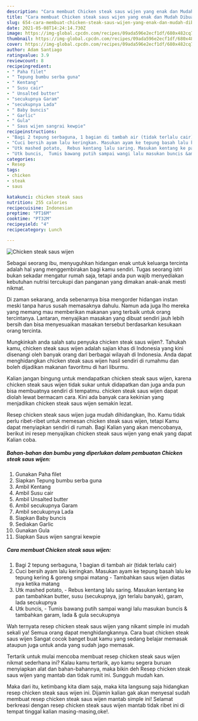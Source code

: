 ```yaml
---
description: "Cara membuat Chicken steak saus wijen yang enak dan Mudah Dibuat"
title: "Cara membuat Chicken steak saus wijen yang enak dan Mudah Dibuat"
slug: 654-cara-membuat-chicken-steak-saus-wijen-yang-enak-dan-mudah-dibuat
date: 2021-05-08T14:24:14.730Z
image: https://img-global.cpcdn.com/recipes/09ada596e2ecf1df/680x482cq70/chicken-steak-saus-wijen-foto-resep-utama.jpg
thumbnail: https://img-global.cpcdn.com/recipes/09ada596e2ecf1df/680x482cq70/chicken-steak-saus-wijen-foto-resep-utama.jpg
cover: https://img-global.cpcdn.com/recipes/09ada596e2ecf1df/680x482cq70/chicken-steak-saus-wijen-foto-resep-utama.jpg
author: Adam Santiago
ratingvalue: 3.9
reviewcount: 8
recipeingredient:
- " Paha filet"
- " Tepung bumbu serba guna"
- " Kentang"
- " Susu cair"
- " Unsalted butter"
- "secukupnya Garam"
- "secukupnya Lada"
- " Baby buncis"
- " Garlic"
- " Gula"
- " Saus wijen sangrai kewpie"
recipeinstructions:
- "Bagi 2 tepung serbaguna, 1 bagian di tambah air (tidak terlalu cair)"
- "Cuci bersih ayam lalu keringkan. Masukan ayam ke tepung basah lalu ke tepung kering &amp; goreng smpai matang Tambahkan saus wijen diatas nya ketika matang"
- "Utk mashed potato,  Rebus kentang lalu saring. Masukan kentang ke pan tambahkan butter, susu (secukupnya, jgn terlalu banyak), garam, lada secukupnya"
- "Utk buncis,  Tumis bawang putih sampai wangi lalu masukan buncis &amp; tambahkan garam, lada &amp; gula secukupnya"
categories:
- Resep
tags:
- chicken
- steak
- saus

katakunci: chicken steak saus 
nutrition: 255 calories
recipecuisine: Indonesian
preptime: "PT16M"
cooktime: "PT32M"
recipeyield: "4"
recipecategory: Lunch

---
```



![Chicken steak saus wijen](https://img-global.cpcdn.com/recipes/09ada596e2ecf1df/680x482cq70/chicken-steak-saus-wijen-foto-resep-utama.jpg)

Sebagai seorang ibu, menyuguhkan hidangan enak untuk keluarga tercinta adalah hal yang menggembirakan bagi kamu sendiri. Tugas seorang istri bukan sekadar mengatur rumah saja, tetapi anda pun wajib menyediakan kebutuhan nutrisi tercukupi dan panganan yang dimakan anak-anak mesti nikmat.

Di zaman  sekarang, anda sebenarnya bisa mengorder hidangan instan meski tanpa harus susah memasaknya dahulu. Namun ada juga lho mereka yang memang mau memberikan makanan yang terbaik untuk orang tercintanya. Lantaran, menyajikan masakan yang dibuat sendiri jauh lebih bersih dan bisa menyesuaikan masakan tersebut berdasarkan kesukaan orang tercinta. 



Mungkinkah anda salah satu penyuka chicken steak saus wijen?. Tahukah kamu, chicken steak saus wijen adalah sajian khas di Indonesia yang kini disenangi oleh banyak orang dari berbagai wilayah di Indonesia. Anda dapat menghidangkan chicken steak saus wijen hasil sendiri di rumahmu dan boleh dijadikan makanan favoritmu di hari liburmu.

Kalian jangan bingung untuk mendapatkan chicken steak saus wijen, karena chicken steak saus wijen tidak sukar untuk didapatkan dan juga anda pun bisa membuatnya sendiri di tempatmu. chicken steak saus wijen dapat diolah lewat bermacam cara. Kini ada banyak cara kekinian yang menjadikan chicken steak saus wijen semakin lezat.

Resep chicken steak saus wijen juga mudah dihidangkan, lho. Kamu tidak perlu ribet-ribet untuk memesan chicken steak saus wijen, tetapi Kamu dapat menyiapkan sendiri di rumah. Bagi Kalian yang akan mencobanya, berikut ini resep menyajikan chicken steak saus wijen yang enak yang dapat Kalian coba.

<!--inarticleads1-->

##### Bahan-bahan dan bumbu yang diperlukan dalam pembuatan Chicken steak saus wijen:

1. Gunakan  Paha filet
1. Siapkan  Tepung bumbu serba guna
1. Ambil  Kentang
1. Ambil  Susu cair
1. Ambil  Unsalted butter
1. Ambil secukupnya Garam
1. Ambil secukupnya Lada
1. Siapkan  Baby buncis
1. Sediakan  Garlic
1. Gunakan  Gula
1. Siapkan  Saus wijen sangrai kewpie




<!--inarticleads2-->

##### Cara membuat Chicken steak saus wijen:

1. Bagi 2 tepung serbaguna, 1 bagian di tambah air (tidak terlalu cair)
1. Cuci bersih ayam lalu keringkan. Masukan ayam ke tepung basah lalu ke tepung kering &amp; goreng smpai matang - Tambahkan saus wijen diatas nya ketika matang
1. Utk mashed potato,  - Rebus kentang lalu saring. Masukan kentang ke pan tambahkan butter, susu (secukupnya, jgn terlalu banyak), garam, lada secukupnya
1. Utk buncis,  - Tumis bawang putih sampai wangi lalu masukan buncis &amp; tambahkan garam, lada &amp; gula secukupnya




Wah ternyata resep chicken steak saus wijen yang nikamt simple ini mudah sekali ya! Semua orang dapat menghidangkannya. Cara buat chicken steak saus wijen Sangat cocok banget buat kamu yang sedang belajar memasak ataupun juga untuk anda yang sudah jago memasak.

Tertarik untuk mulai mencoba membuat resep chicken steak saus wijen nikmat sederhana ini? Kalau kamu tertarik, ayo kamu segera buruan menyiapkan alat dan bahan-bahannya, maka bikin deh Resep chicken steak saus wijen yang mantab dan tidak rumit ini. Sungguh mudah kan. 

Maka dari itu, ketimbang kita diam saja, maka kita langsung saja hidangkan resep chicken steak saus wijen ini. Dijamin kalian gak akan menyesal sudah membuat resep chicken steak saus wijen mantab simple ini! Selamat berkreasi dengan resep chicken steak saus wijen mantab tidak ribet ini di tempat tinggal kalian masing-masing,oke!.

